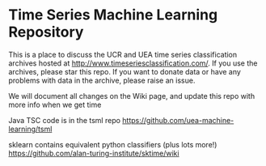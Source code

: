 # Time Series Machine Learning Repository

This is a place to discuss the UCR and UEA time series classification archives hosted at http://www.timeseriesclassification.com/. If you use the archives, please star this repo. If you want to donate data or have any problems with data in the archive, please raise an issue.

We will document all changes on the Wiki page, and update this repo with more info when we get time

Java TSC code is in the tsml repo
https://github.com/uea-machine-learning/tsml

sklearn contains equivalent python classifiers (plus lots more!)
https://github.com/alan-turing-institute/sktime/wiki


